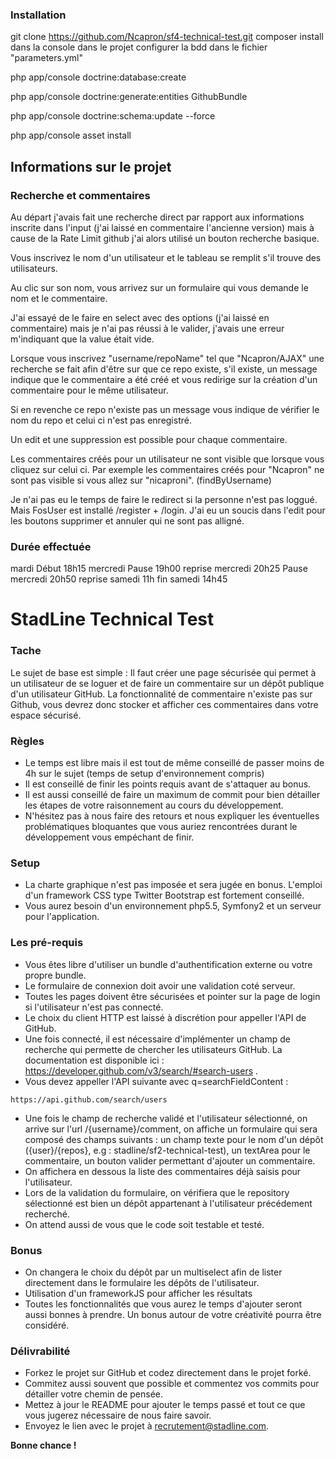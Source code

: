 ### Installation

git clone https://github.com/Ncapron/sf4-technical-test.git
composer install dans la console dans le projet
configurer la bdd dans le fichier "parameters.yml"

php app/console doctrine:database:create

php app/console doctrine:generate:entities GithubBundle

php app/console doctrine:schema:update --force

php app/console asset install


## Informations sur le projet  

### Recherche et commentaires

Au départ j'avais fait une recherche direct par rapport aux informations inscrite dans l'input (j'ai laissé en commentaire l'ancienne version) mais à cause de la Rate Limit github j'ai alors utilisé un bouton recherche basique.

Vous inscrivez le nom d'un utilisateur et le tableau se remplit s'il trouve des utilisateurs.

Au clic sur son nom, vous arrivez sur un formulaire qui vous demande le nom et le commentaire.

J'ai essayé de le faire en select avec des options (j'ai laissé en commentaire) mais je n'ai pas réussi à le valider, j'avais une erreur m'indiquant que la value était vide.

Lorsque vous inscrivez "username/repoName" tel que "Ncapron/AJAX" une recherche se fait afin d'être sur que ce repo existe, s'il existe, un message indique que le commentaire a été créé et vous redirige sur la création d'un commentaire pour le même utilisateur.

Si en revenche ce repo n'existe pas un message vous indique de vérifier le nom du repo et celui ci n'est pas enregistré.

Un edit et une suppression est possible pour chaque commentaire.

Les commentaires créés pour un utilisateur ne sont visible que lorsque vous cliquez sur celui ci. Par exemple les commentaires créés pour "Ncapron" ne sont pas visible si vous allez sur "nicaproni". (findByUsername)

Je n'ai pas eu le temps de faire le redirect si la personne n'est pas loggué. Mais FosUser est installé /register + /login. J'ai eu un soucis dans l'edit pour les boutons supprimer et annuler qui ne sont pas alligné.

### Durée effectuée
mardi Début 18h15
mercredi Pause 19h00
reprise mercredi 20h25
Pause mercredi 20h50
reprise samedi 11h
fin samedi 14h45





# StadLine Technical Test

### Tache

Le sujet de base est simple : Il faut créer une page sécurisée qui permet à un utilisateur de se loguer et de faire un commentaire sur un dépôt publique d'un utilisateur GitHub.
La fonctionnalité de commentaire n'existe pas sur Github, vous devrez donc stocker et afficher ces commentaires dans votre espace sécurisé.

### Règles

* Le temps est libre mais il est tout de même conseillé de passer moins de 4h sur le sujet (temps de setup d'environnement compris)
* Il est conseillé de finir les points requis avant de s'attaquer au bonus.
* Il est aussi conseillé de faire un maximum de commit pour bien détailler les étapes de votre raisonnement au cours du développement.
* N'hésitez pas à nous faire des retours et nous expliquer les éventuelles problématiques bloquantes que vous auriez rencontrées durant le développement vous empéchant de finir.

### Setup

* La charte graphique n'est pas imposée et sera jugée en bonus. L'emploi d'un framework CSS type Twitter Bootstrap est fortement conseillé.
* Vous aurez besoin d'un environnement php5.5, Symfony2 et un serveur pour l'application.

### Les pré-requis

* Vous êtes libre d'utiliser un bundle d'authentification externe ou votre propre bundle.
* Le formulaire de connexion doit avoir une validation coté serveur.
* Toutes les pages doivent être sécurisées et pointer sur la page de login si l'utilisateur n'est pas connecté.
* Le choix du client HTTP est laissé à discrétion pour appeller l'API de GitHub.
* Une fois connecté, il est nécessaire d'implémenter un champ de recherche qui permette de chercher les utilisateurs GitHub. La documentation est disponible ici : https://developer.github.com/v3/search/#search-users .
* Vous devez appeller l'API suivante avec q=searchFieldContent :
```
https://api.github.com/search/users
```
* Une fois le champ de recherche validé et l'utilisateur sélectionné, on arrive sur l'url /{username}/comment, on affiche un formulaire qui sera composé des champs suivants : un champ texte pour le nom d'un dépôt ({user}/{repos}, e.g : stadline/sf2-technical-test), un textArea pour le commentaire, un bouton valider permettant d'ajouter un commentaire.
* On affichera en dessous la liste des commentaires déjà saisis pour l'utilisateur.
* Lors de la validation du formulaire, on vérifiera que le repository sélectionné est bien un dépôt appartenant à l'utilisateur précédement recherché.
* On attend aussi de vous que le code soit testable et testé.

### Bonus

* On changera le choix du dépôt par un multiselect afin de lister directement dans le formulaire les dépôts de l'utilisateur.
* Utilisation d'un frameworkJS pour afficher les résultats
* Toutes les fonctionnalités que vous aurez le temps d'ajouter seront aussi bonnes à prendre. Un bonus autour de votre créativité pourra être considéré.

### Délivrabilité

* Forkez le projet sur GitHub et codez directement dans le projet forké.
* Commitez aussi souvent que possible et commentez vos commits pour détailler votre chemin de pensée.
* Mettez à jour le README pour ajouter le temps passé et tout ce que vous jugerez nécessaire de nous faire savoir.
* Envoyez le lien avec le projet à recrutement@stadline.com.

**Bonne chance !**

